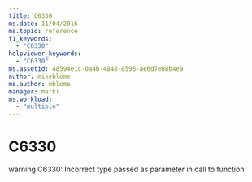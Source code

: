 ```yaml
---
title: C6330
ms.date: 11/04/2016
ms.topic: reference
f1_keywords:
  - "C6330"
helpviewer_keywords:
  - "C6330"
ms.assetid: 48594e1c-0a4b-4848-8598-ae6d7e08b4e9
author: mikeblome
ms.author: mblome
manager: markl
ms.workload:
  - "multiple"
---
```

# C6330
warning C6330: Incorrect type passed as parameter in call to function

